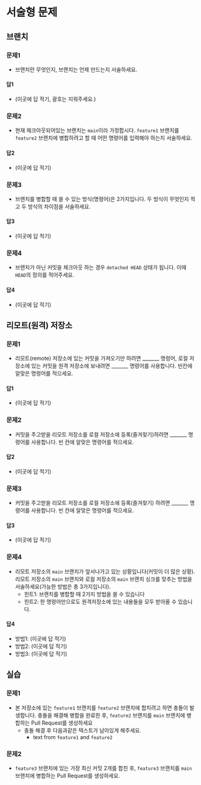 # 서술형 문제

## 브랜치
### 문제1
- 브랜치란 무엇인지, 브랜치는 언제 만드는지 서술하세요.
#### 답1
- (이곳에 답 적기, 괄호는 지워주세요.)

### 문제2
- 현재 체크아웃되어있는 브랜치는 `main`이라 가정합시다. `feature1` 브랜치를 `feature2` 브랜치에 병합하려고 할 때 어떤 명령어를 입력해야 하는지 서술하세요.

#### 답2
- (이곳에 답 적기)

### 문제3
- 브랜치를 병합할 때 쓸 수 있는 방식(명령어)은 2가지입니다. 두 방식이 무엇인지 적고 두 방식의 차이점을 서술하세요.
#### 답3
- (이곳에 답 적기)

### 문제4
- 브랜치가 아닌 커밋을 체크아웃 하는 경우 `detached HEAD` 상태가 됩니다. 이때 `HEAD`의 정의를 적어주세요.
#### 답4
- (이곳에 답 적기)

## 리모트(원격) 저장소
### 문제1
- 리모트(remote) 저장소에 있는 커밋을 가져오기만 하려면 _______ 명령어, 로컬 저장소에 있는 커밋을 원격 저장소에 보내려면 _______ 명령어를 사용합니다. 빈칸에 알맞은 명령어를 적으세요.
#### 답1
- (이곳에 답 적기)

### 문제2
- 커밋을 주고받을 리모트 저장소를 로컬 저장소에 등록(즐겨찾기)하려면 _______ 명령어를 사용합니다. 빈 칸에 알맞은 명령어를 적으세요.
#### 답2
- (이곳에 답 적기)

### 문제3
- 커밋을 주고받을 리모트 저장소를 로컬 저장소에 등록(즐겨찾기) 하려면 _______ 명령어를 사용합니다. 빈 칸에 알맞은 명령어를 적으세요.
#### 답3
- (이곳에 답 적기)

### 문제4
- 리모트 저장소의 `main` 브랜치가 앞서나가고 있는 상황입니다(커밋이 더 많은 상황). 리모트 저장소의 `main` 브랜치와 로컬 저장소의 `main` 브랜치 싱크를 맞추는 방법을 서술하세요(가능한 방법은 총 3가지입니다).
  - 힌트1: 브랜치를 병합할 때 2가지 방법을 쓸 수 있습니다
  - 힌트2: 한 명령어만으로도 원격저장소에 있는 내용들을 모두 받아올 수 있습니다.
#### 답4
- 방법1: (이곳에 답 적기)
- 방법2: (이곳에 답 적기)
- 방법3: (이곳에 답 적기)

## 실습

### 문제1
- 본 저장소에 있는 `feature1` 브랜치를 `feature2` 브랜치에 합치려고 하면 충돌이 발생합니다. 충돌을 해결해 병합을 완료한 후, `feature2` 브랜치를 `main` 브랜치에 병합하는 Pull Request를 생성하세요
  - 충돌 해결 후 다음과같은 텍스트가 남아있게 해주세요.
    -  text from `feature1` and `feature2`

### 문제2
- `feature3` 브랜치에 있는 가장 최신 커밋 2개를 합친 후, `feature3` 브랜치를 `main` 브랜치에 병합하는 Pull Request를 생성하세요.